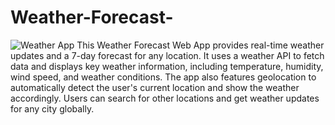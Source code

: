 # Weather-Forecast-
![Weather App](https://img.freepik.com/free-vector/weather-report-app_23-2147552561.jpg?semt=ais_hybrid)
This Weather Forecast Web App provides real-time weather updates and a 7-day forecast for any location. It uses a weather API to fetch data and displays key weather information, including temperature, humidity, wind speed, and weather conditions. The app also features geolocation to automatically detect the user's current location and show the weather accordingly. Users can search for other locations and get weather updates for any city globally.
